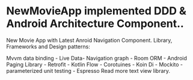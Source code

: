# NewMovieApp implemented DDD & Android Architecture Component..
New Movie App with Latest Anroid Navigation Component.
Library, Frameworks and Design patterns:

Mvvm data binding - Live Data- Navigation graph - Room ORM - Android Paging Library -
Retrofit - Kotlin Flow - Corotuines - Koin Di - Mockito - parameterized unit testing - Espresso
Read more text view library.
